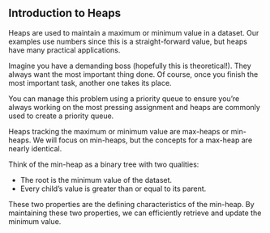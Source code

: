 ## Introduction to Heaps

Heaps are used to maintain a maximum or minimum value in a dataset. Our examples use numbers since this is a straight-forward value, but heaps have many practical applications.

Imagine you have a demanding boss (hopefully this is theoretical!). They always want the most important thing done. Of course, once you finish the most important task, another one takes its place.

You can manage this problem using a priority queue to ensure you’re always working on the most pressing assignment and heaps are commonly used to create a priority queue.

Heaps tracking the maximum or minimum value are max-heaps or min-heaps. We will focus on min-heaps, but the concepts for a max-heap are nearly identical.

Think of the min-heap as a binary tree with two qualities:

- The root is the minimum value of the dataset.
- Every child’s value is greater than or equal to its parent.

These two properties are the defining characteristics of the min-heap. By maintaining these two properties, we can efficiently retrieve and update the minimum value.
